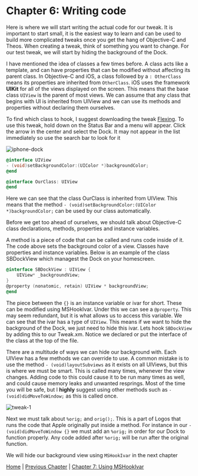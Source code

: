 # Chapter 6: Writing code

Here is where we will start writing the actual code for our tweak. It is important to start small, it is the easiest way to learn and can be used to build more complicated tweaks once you get the hang of Objective-C and Theos. When creating a tweak, think of something you want to change. For our test tweak, we will start by hiding the background of the Dock.

I have mentioned the idea of classes a few times before. A class acts like a template, and can have properties that can be modified without affecting its parent class. In Objective-C and iOS, a class followed by a ```: OtherClass``` means its properties are inherited from ```OtherClass```. iOS uses the framework **UIKit** for all of the views displayed on the screen. This means that the base class ```UIView``` is the parent of most views. We can assume that any class that begins with UI is inherited from UIView and we can use its methods and properties without declaring them ourselves. 

To find which class to hook, I suggest downloading the tweak [Flexing](http://cydia.saurik.com/package/com.pantsthief.flexing/). To use this tweak, hold down on the Status Bar and a menu will appear. Click the arrow in the center and select the Dock. It may not appear in the list immediately so use the search bar to look for it

![iphone-dock](https://github.com/MTACS/TweakGuide/blob/master/images/iphone-dock.png)

```objective-c
@interface UIView
- (void)setBackgroundColor:(UIColor *)backgroundColor;
@end

@interface OurClass: UIView
@end
```

Here we can see that the class OurClass is inherited from UIView. This means that the method ```- (void)setBackgroundColor:(UIColor *)backgroundColor;``` can be used by our class automatically. 

Before we get too ahead of ourselves, we should talk about Objective-C class declarations, methods, properties and instance variables. 

A method is a piece of code that can be called and runs code inside of it. The code above sets the background color of a view. Classes have properties and instance variables. Below is an example of the class SBDockView which managest the Dock on your homescreen.

```objective-c
@interface SBDockView : UIView {
    UIView* _backgroundView;
}
@property (nonatomic, retain) UIView * backgroundView;  
@end
```

The piece between the ```{}``` is an instance variable or ivar for short. These can be modified using MSHookIvar. Under this we can see a ```@property```. This may seem redundant, but it is what allows us to access this variable. We can see that the ivar has a type of ```UIView```. This means if we want to hide the background of the Dock, we just need to hide this ivar. Lets hook ```SBDockView``` by adding this to our Tweak.xm. Notice we declared or put the interface of the class at the top of the file.

There are a multitude of ways we can hide our background with. Each UIView has a few methods we can override to use. A common mistake is to use the method ```- (void)layoutSubviews``` as it exists on all UIViews, but this is where we must be smart. This is called many times, whenever the view changes. Adding code to this could cause it to be run many times as well, and could cause memory leaks and unwanted resprings. Most of the time you will be safe, but I **highly** suggest using other methods such as ```- (void)didMoveToWindow;``` as this is called once. 

![tweak-1](https://github.com/MTACS/TweakGuide/blob/master/images/tweak-1.png)

Next we must talk about ```%orig;``` and ```orig();```. This is a part of Logos that runs the code that Apple originally put inside a method. For instance in our ```- (void)didMoveToWindow {}``` we must add an ```%orig;``` in order for our Dock to function properly. Any code added after ```%orig;``` will be run after the original function. 

We will hide our background view using ```MSHookIvar``` in the next chapter

[Home](https://github.com/MTACS/TweakGuide/blob/master/README.md) | [Previous Chapter](https://github.com/MTACS/TweakGuide/blob/master/chapters/5.md) | [Chapter 7: Using MSHookIvar](https://github.com/MTACS/TweakGuide/blob/master/chapters/7.md)
